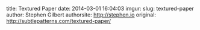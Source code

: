 title: Textured Paper
date: 2014-03-01 16:04:03
imgur: 
slug: textured-paper
author: Stephen Gilbert
authorsite: http://stephen.io
original: http://subtlepatterns.com/textured-paper/
